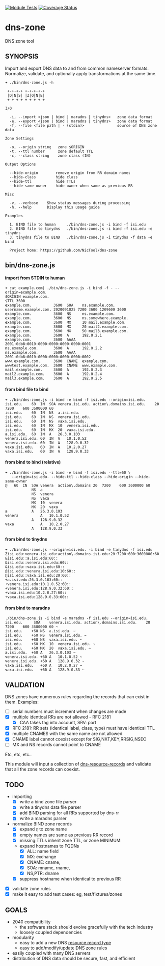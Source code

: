 [![Module Tests](https://github.com/NicTool/dns-zone/actions/workflows/ci.yml/badge.svg)](https://github.com/NicTool/dns-zone/actions/workflows/ci.yml)
[![Coverage Status](https://coveralls.io/repos/github/NicTool/dns-zone/badge.svg?branch=main)](https://coveralls.io/github/NicTool/dns-zone?branch=main)

# dns-zone

DNS zone tool

## SYNOPSIS

Import and export DNS data to and from common nameserver formats. Normalize, validate, and optionally apply transformations at the same time.


````
➜ ./bin/dns-zone.js -h

 +-+-+-+ +-+-+-+-+
 |D|N|S| |Z|O|N|E|
 +-+-+-+ +-+-+-+-+

I/O

  -i, --import <json | bind | maradns | tinydns>   zone data format
  -e, --export <json | bind | maradns | tinydns>   zone data format
  -f, --file <file path | - (stdin)>               source of DNS zone data

Zone Settings

  -o, --origin string   zone $ORIGIN
  -t, --ttl number      zone default TTL
  -c, --class string    zone class (IN)

Output Options

  --hide-origin        remove origin from RR domain names
  --hide-class         hide class
  --hide-ttl           hide TTLs
  --hide-same-owner    hide owner when same as previous RR

Misc

  -v, --verbose    Show status messages during processing
  -h, --help       Display this usage guide

Examples

  1. BIND file to human     ./bin/dns-zone.js -i bind -f isi.edu
  2. BIND file to tinydns   ./bin/dns-zone.js -i bind -f isi.edu -e tinydns
  3. tinydns file to BIND   ./bin/dns-zone.js -i tinydns -f data -e bind

  Project home: https://github.com/NicTool/dns-zone
````

## bin/dns-zone.js

#### import from STDIN to human

````
➜ cat example.com| ./bin/dns-zone.js -i bind -f - --origin=example.com.
$ORIGIN example.com.
$TTL 3600
example.com.          3600  SOA    ns.example.com. username.example.com. 2020091025 7200 3600 1209600 3600
example.com.          3600  NS     ns.example.com.
example.com.          3600  NS     ns.somewhere.example.
example.com.          3600  MX     10 mail.example.com.
example.com.          3600  MX     20 mail2.example.com.
example.com.          3600  MX     50 mail3.example.com.
example.com.          3600  A      192.0.2.1
example.com.          3600  AAAA   2001:0db8:0010:0000:0000:0000:0000:0001
ns.example.com.       3600  A      192.0.2.2
ns.example.com.       3600  AAAA   2001:0db8:0010:0000:0000:0000:0000:0002
www.example.com.      3600  CNAME  example.com.
wwwtest.example.com.  3600  CNAME  www.example.com.
mail.example.com.     3600  A      192.0.2.3
mail2.example.com.    3600  A      192.0.2.4
mail3.example.com.    3600  A      192.0.2.5
````

#### from bind file to bind

````
➜ ./bin/dns-zone.js -i bind -e bind -f isi.edu --origin=isi.edu.
isi.edu.    60  IN  SOA venera.isi.edu. action\.domains.isi.edu.    20  7200    600 3600000 60
isi.edu.    60  IN  NS  a.isi.edu.
isi.edu.    60  IN  NS  venera.isi.edu.
isi.edu.    60  IN  NS  vaxa.isi.edu.
isi.edu.    60  IN  MX  10  venera.isi.edu.
isi.edu.    60  IN  MX  20  vaxa.isi.edu.
a.isi.edu.  60  IN  A   26.3.0.103
venera.isi.edu. 60  IN  A   10.1.0.52
venera.isi.edu. 60  IN  A   128.9.0.32
vaxa.isi.edu.   60  IN  A   10.2.0.27
vaxa.isi.edu.   60  IN  A   128.9.0.33
````

#### from bind to bind (relative)

````
➜ ./bin/dns-zone.js -i bind -e bind -f isi.edu --ttl=60 \
   --origin=isi.edu. --hide-ttl --hide-class --hide-origin --hide-same-owner
@   60  IN  SOA venera  action\.domains 20  7200    600 3600000 60
            NS  a
            NS  venera
            NS  vaxa
            MX  10  venera
            MX  20  vaxa
a           A   26.3.0.103
venera          A   10.1.0.52
            A   128.9.0.32
vaxa            A   10.2.0.27
            A   128.9.0.33
````


#### from bind to tinydns

````
➜ ./bin/dns-zone.js --origin=isi.edu. -i bind -e tinydns -f isi.edu
Zisi.edu:venera.isi.edu:action\.domains.isi.edu:20:7200:600:3600000:60:60::
&isi.edu::a.isi.edu:60::
&isi.edu::venera.isi.edu:60::
&isi.edu::vaxa.isi.edu:60::
@isi.edu::venera.isi.edu:10:60::
@isi.edu::vaxa.isi.edu:20:60::
+a.isi.edu:26.3.0.103:60::
+venera.isi.edu:10.1.0.52:60::
+venera.isi.edu:128.9.0.32:60::
+vaxa.isi.edu:10.2.0.27:60::
+vaxa.isi.edu:128.9.0.33:60::
````

#### from bind to maradns

````
./bin/dns-zone.js -i bind -e maradns -f isi.edu --origin=isi.edu.
isi.edu.     SOA    venera.isi.edu. action\.domains.isi.edu.    20  7200    600 3600000 60 ~
isi.edu.    +60 NS  a.isi.edu. ~
isi.edu.    +60 NS  venera.isi.edu. ~
isi.edu.    +60 NS  vaxa.isi.edu. ~
isi.edu.    +60 MX  10  venera.isi.edu. ~
isi.edu.    +60 MX  20  vaxa.isi.edu. ~
a.isi.edu.  +60 A   26.3.0.103 ~
venera.isi.edu. +60 A   10.1.0.52 ~
venera.isi.edu. +60 A   128.9.0.32 ~
vaxa.isi.edu.   +60 A   10.2.0.27 ~
vaxa.isi.edu.   +60 A   128.9.0.33 ~
````

## VALIDATION

DNS zones have numerous rules regarding the records that can exist in them. Examples:

- [ ] serial numbers must increment when changes are made
- [x] multiple identical RRs are not allowed - RFC 2181
    - [x] CAA takes tag into account, SRV: port
- [x] RFC 2181: RR sets (identical label, class, type) must have identical TTL
- [x] multiple CNAMES with the same name are not allowed
- [x] CNAME label cannot coexist except for SIG,NXT,KEY,RRSIG,NSEC
- [ ] MX and NS records cannot point to CNAME

Etc, etc, etc..

This module will input a collection of [dns-resource-records](https://github.com/NicTool/dns-resource-record) and validate that all the zone records can coexist.


## TODO

- importing
    - [x] write a bind zone file parser
    - [x] write a tinydns data file parser
    - [x] add BIND parsing for all RRs supported by dns-rr
    - [x] write a maradns parser
- normalize BIND zone records
    - [x] expand `@` to zone name
    - [x] empty names are same as previous RR record
    - [x] missing TTLs inherit zone TTL, or zone MINIMUM
    - expand hostnames to FQDNs
        - [x] ALL: name field
        - [x] MX: exchange
        - [x] CNAME: cname,
        - [x] SOA: mname, rname,
        - [x] NS,PTR: dname
    - [x] suppress hostname when identical to previous RR
- [x] validate zone rules
- [x] make it easy to add test cases: eg, test/fixtures/zones

## GOALS

- 2040 compatibility
    + the software stack should evolve gracefully with the tech industry
    + loosely coupled dependencies
- modularity
    + easy to add a new DNS [resource record type](https://github.com/NicTool/dns-resource-record)
    + easy to add/modify/update DNS [zone rules](https://github.com/NicTool/dns-zone)
- easily coupled with many DNS servers
- distribution of DNS data should be secure, fast, and efficient
